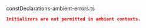 constDeclarations-ambient-errors.ts
```json
Initializers are not permitted in ambient contexts.
```

